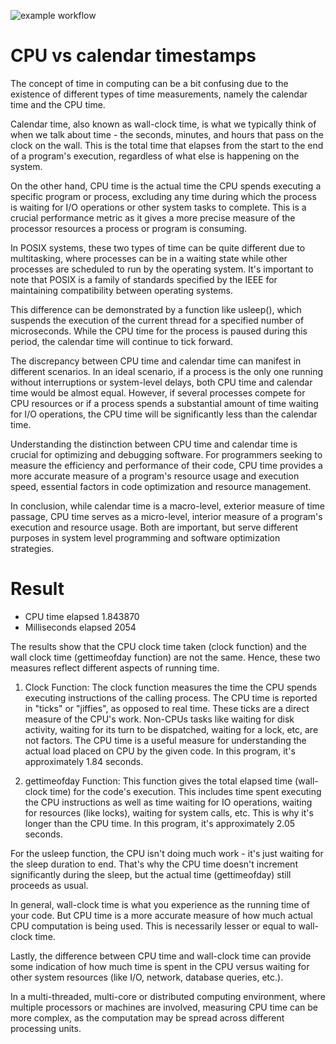 ![example workflow](https://github.com/jakub-michalik/cpu-vs-calendar-timestamps/actions/workflows/cmake-multi-platform.yml/badge.svg)

# CPU vs calendar timestamps

The concept of time in computing can be a bit confusing due to the existence of different types of time measurements, namely the calendar time and the CPU time.

Calendar time, also known as wall-clock time, is what we typically think of when we talk about time - the seconds, minutes, and hours that pass on the clock on the wall. This is the total time that elapses from the start to the end of a program's execution, regardless of what else is happening on the system.

On the other hand, CPU time is the actual time the CPU spends executing a specific program or process, excluding any time during which the process is waiting for I/O operations or other system tasks to complete. This is a crucial performance metric as it gives a more precise measure of the processor resources a process or program is consuming.

In POSIX systems, these two types of time can be quite different due to multitasking, where processes can be in a waiting state while other processes are scheduled to run by the operating system. It's important to note that POSIX is a family of standards specified by the IEEE for maintaining compatibility between operating systems.

This difference can be demonstrated by a function like usleep(), which suspends the execution of the current thread for a specified number of microseconds. While the CPU time for the process is paused during this period, the calendar time will continue to tick forward. 

The discrepancy between CPU time and calendar time can manifest in different scenarios. In an ideal scenario, if a process is the only one running without interruptions or system-level delays, both CPU time and calendar time would be almost equal. However, if several processes compete for CPU resources or if a process spends a substantial amount of time waiting for I/O operations, the CPU time will be significantly less than the calendar time. 

Understanding the distinction between CPU time and calendar time is crucial for optimizing and debugging software. For programmers seeking to measure the efficiency and performance of their code, CPU time provides a more accurate measure of a program's resource usage and execution speed, essential factors in code optimization and resource management. 

In conclusion, while calendar time is a macro-level, exterior measure of time passage, CPU time serves as a micro-level, interior measure of a program's execution and resource usage. Both are important, but serve different purposes in system level programming and software optimization strategies.

# Result

* CPU time elapsed 1.843870 
* Milliseconds elapsed 2054 

The results show that the CPU clock time taken (clock function) and the wall clock time (gettimeofday function) are not the same. Hence, these two measures reflect different aspects of running time.

1. Clock Function: The clock function measures the time the CPU spends executing instructions of the calling process. The CPU time is reported in "ticks" or "jiffies", as opposed to real time. These ticks are a direct measure of the CPU's work. Non-CPUs tasks like waiting for disk activity, waiting for its turn to be dispatched, waiting for a lock, etc, are not factors. The CPU time is a useful measure for understanding the actual load placed on CPU by the given code. In this program, it's approximately 1.84 seconds.

2. gettimeofday Function: This function gives the total elapsed time (wall-clock time) for the code's execution. This includes time spent executing the CPU instructions as well as time waiting for IO operations, waiting for resources (like locks), waiting for system calls, etc. This is why it's longer than the CPU time. In this program, it's approximately 2.05 seconds.

For the usleep function, the CPU isn't doing much work - it's just waiting for the sleep duration to end. That's why the CPU time doesn't increment significantly during the sleep, but the actual time (gettimeofday) still proceeds as usual.

In general, wall-clock time is what you experience as the running time of your code. But CPU time is a more accurate measure of how much actual CPU computation is being used. This is necessarily lesser or equal to wall-clock time. 

Lastly, the difference between CPU time and wall-clock time can provide some indication of how much time is spent in the CPU versus waiting for other system resources (like I/O, network, database queries, etc.). 

In a multi-threaded, multi-core or distributed computing environment, where multiple processors or machines are involved, measuring CPU time can be more complex, as the computation may be spread across different processing units.
